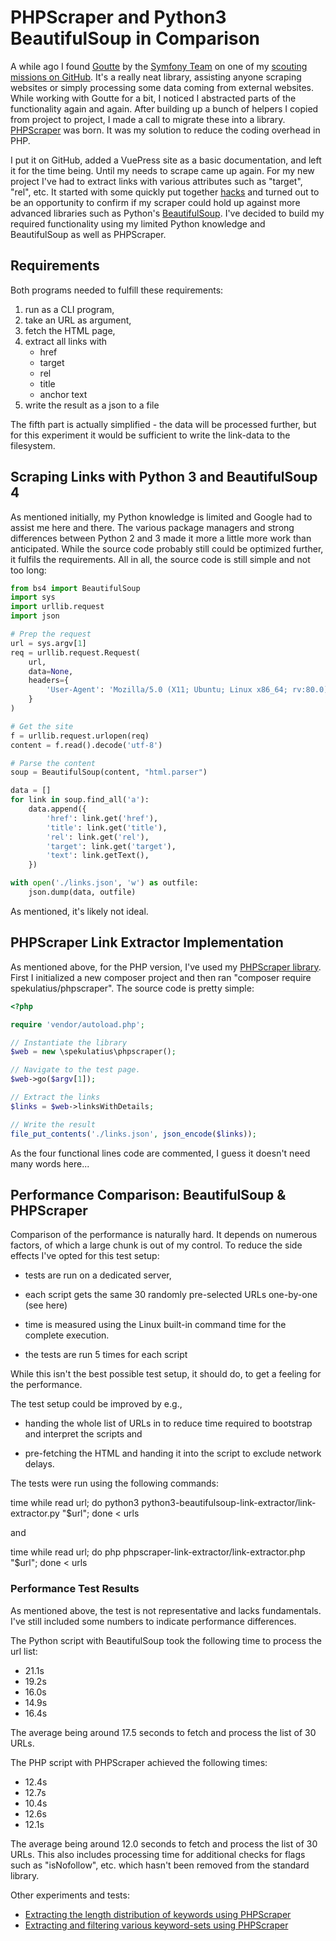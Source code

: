 # PHPScraper and Python3 BeautifulSoup in Comparison

A while ago I found [Goutte](https://github.com/FriendsOfPHP/Goutte) by the [Symfony Team](https://symfony.com) on one of my [scouting missions on GitHub](https://github.com/spekulatius/web-stuff). It's a really neat library, assisting anyone scraping websites or simply processing some data coming from external websites. While working with Goutte for a bit, I noticed I abstracted parts of the functionality again and again. After building up a bunch of helpers I copied from project to project, I made a call to migrate these into a library. [PHPScraper](https://github.com/spekulatius/PHPScraper) was born. It was my solution to reduce the coding overhead in PHP.

I put it on GitHub, added a VuePress site as a basic documentation, and left it for the time being. Until my needs to scrape came up again. For my new project I've had to extract links with various attributes such as "target", "rel", etc. It started with some quickly put together [hacks](https://github.com/spekulatius/hacks) and turned out to be an opportunity to confirm if my scraper could hold up against more advanced libraries such as Python's [BeautifulSoup](https://www.crummy.com/software/BeautifulSoup/). I've decided to build my required functionality using my limited Python knowledge and BeautifulSoup as well as PHPScraper.

Requirements
------------

Both programs needed to fulfill these requirements:

1. run as a CLI program,
2. take an URL as argument,
3. fetch the HTML page,
4. extract all links with
   - href
   - target
   - rel
   - title
   - anchor text
6. write the result as a json to a file

The fifth part is actually simplified - the data will be processed further, but for this experiment it would be sufficient to write the link-data to the filesystem.


Scraping Links with Python 3 and BeautifulSoup 4
------------------------------------------------

As mentioned initially, my Python knowledge is limited and Google had to assist me here and there. The various package managers and strong differences between Python 2 and 3 made it more a little more work than anticipated. While the source code probably still could be optimized further, it fulfils the requirements. All in all, the source code is still simple and not too long:

```py
from bs4 import BeautifulSoup
import sys
import urllib.request
import json

# Prep the request
url = sys.argv[1]
req = urllib.request.Request(
    url,
    data=None,
    headers={
        'User-Agent': 'Mozilla/5.0 (X11; Ubuntu; Linux x86_64; rv:80.0) Gecko/20100101 Firefox/80.0'
    }
)

# Get the site
f = urllib.request.urlopen(req)
content = f.read().decode('utf-8')

# Parse the content
soup = BeautifulSoup(content, "html.parser")

data = []
for link in soup.find_all('a'):
    data.append({
        'href': link.get('href'),
        'title': link.get('title'),
        'rel': link.get('rel'),
        'target': link.get('target'),
        'text': link.getText(),
    })

with open('./links.json', 'w') as outfile:
    json.dump(data, outfile)
```

As mentioned, it's likely not ideal.


PHPScraper Link Extractor Implementation
----------------------------------------

As mentioned above, for the PHP version, I've used my [PHPScraper library](https://phpscraper.de/). First I initialized a new composer project and then ran "composer require spekulatius/phpscraper". The source code is pretty simple:

```php
<?php

require 'vendor/autoload.php';

// Instantiate the library
$web = new \spekulatius\phpscraper();

// Navigate to the test page.
$web->go($argv[1]);

// Extract the links
$links = $web->linksWithDetails;

// Write the result
file_put_contents('./links.json', json_encode($links));
```

As the four functional lines code are commented, I guess it doesn't need many words here...

Performance Comparison: BeautifulSoup & PHPScraper
--------------------------------------------------

Comparison of the performance is naturally hard. It depends on numerous factors, of which a large chunk is out of my control. To reduce the side effects I've opted for this test setup:

 - tests are run on a dedicated server,

 - each script gets the same 30 randomly pre-selected URLs one-by-one (see here)

 - time is measured using the Linux built-in command time for the complete execution.

 - the tests are run 5 times for each script

While this isn't the best possible test setup, it should do, to get a feeling for the performance.

The test setup could be improved by e.g.,

 - handing the whole list of URLs in to reduce time required to bootstrap and interpret the scripts and

 - pre-fetching the HTML and handing it into the script to exclude network delays.

The tests were run using the following commands:

time while read url; do python3 python3-beautifulsoup-link-extractor/link-extractor.py "$url"; done < urls

and

time while read url; do php phpscraper-link-extractor/link-extractor.php "$url"; done < urls


### Performance Test Results

As mentioned above, the test is not representative and lacks fundamentals. I've still included some numbers to indicate performance differences.

The Python script with BeautifulSoup took the following time to process the url list:

 - 21.1s
 - 19.2s
 - 16.0s
 - 14.9s
 - 16.4s

The average being around 17.5 seconds to fetch and process the list of 30 URLs.

The PHP script with PHPScraper achieved the following times:

 - 12.4s
 - 12.7s
 - 10.4s
 - 12.6s
 - 12.1s

The average being around 12.0 seconds to fetch and process the list of 30 URLs. This also includes processing time for additional checks for flags such as "isNofollow", etc. which hasn't been removed from the standard library.

Other experiments and tests:

 - [Extracting the length distribution of keywords using PHPScraper](https://github.com/spekulatius/phpscraper-keyword-length-distribution-example)
 - [Extracting and filtering various keyword-sets using PHPScraper](https://github.com/spekulatius/phpscraper-keyword-scraping-example)
